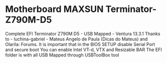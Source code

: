 # Motherboard MAXSUN Terminator-Z790M-D5
Complete EFI Terminator Z790M D5 - USB Mapped - Ventura 13.3.1
Thanks to - luchina-gabriel - Mateus Angelo de Paula (Dicas do Mateus) and Olarila: Forums.
It is important that in the BIOS SETUP disable Serial Port and secure boot
You can enable Intel VT-d, VTX and Resizable BAR
The EFI folder is with all USB Mapped through USBToolBox tool
